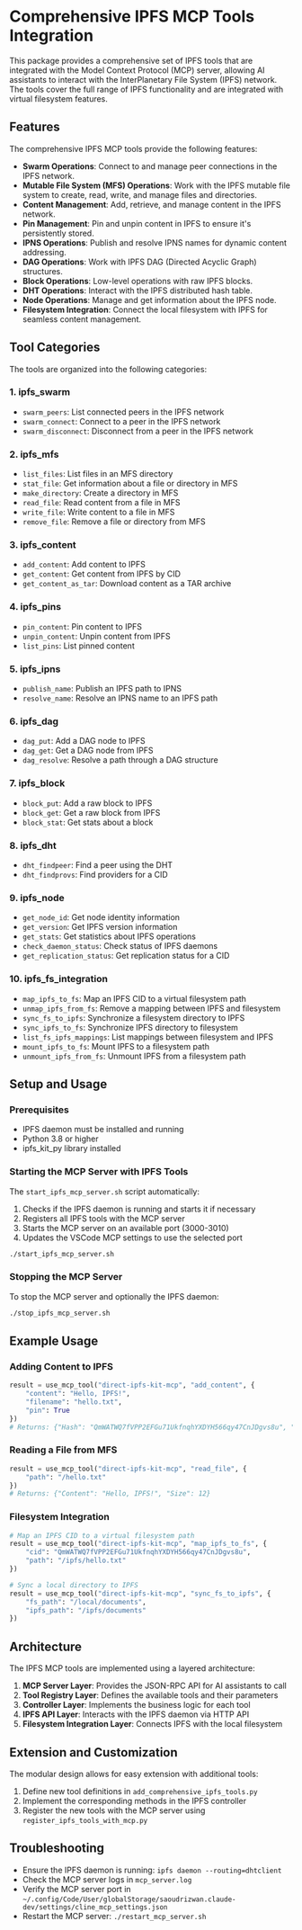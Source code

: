 # Comprehensive IPFS MCP Tools Integration

This package provides a comprehensive set of IPFS tools that are integrated with the Model Context Protocol (MCP) server, allowing AI assistants to interact with the InterPlanetary File System (IPFS) network. The tools cover the full range of IPFS functionality and are integrated with virtual filesystem features.

## Features

The comprehensive IPFS MCP tools provide the following features:

- **Swarm Operations**: Connect to and manage peer connections in the IPFS network.
- **Mutable File System (MFS) Operations**: Work with the IPFS mutable file system to create, read, write, and manage files and directories.
- **Content Management**: Add, retrieve, and manage content in the IPFS network.
- **Pin Management**: Pin and unpin content in IPFS to ensure it's persistently stored.
- **IPNS Operations**: Publish and resolve IPNS names for dynamic content addressing.
- **DAG Operations**: Work with IPFS DAG (Directed Acyclic Graph) structures.
- **Block Operations**: Low-level operations with raw IPFS blocks.
- **DHT Operations**: Interact with the IPFS distributed hash table.
- **Node Operations**: Manage and get information about the IPFS node.
- **Filesystem Integration**: Connect the local filesystem with IPFS for seamless content management.

## Tool Categories

The tools are organized into the following categories:

### 1. ipfs_swarm
- `swarm_peers`: List connected peers in the IPFS network
- `swarm_connect`: Connect to a peer in the IPFS network
- `swarm_disconnect`: Disconnect from a peer in the IPFS network

### 2. ipfs_mfs
- `list_files`: List files in an MFS directory
- `stat_file`: Get information about a file or directory in MFS
- `make_directory`: Create a directory in MFS
- `read_file`: Read content from a file in MFS
- `write_file`: Write content to a file in MFS
- `remove_file`: Remove a file or directory from MFS

### 3. ipfs_content
- `add_content`: Add content to IPFS
- `get_content`: Get content from IPFS by CID
- `get_content_as_tar`: Download content as a TAR archive

### 4. ipfs_pins
- `pin_content`: Pin content to IPFS
- `unpin_content`: Unpin content from IPFS
- `list_pins`: List pinned content

### 5. ipfs_ipns
- `publish_name`: Publish an IPFS path to IPNS
- `resolve_name`: Resolve an IPNS name to an IPFS path

### 6. ipfs_dag
- `dag_put`: Add a DAG node to IPFS
- `dag_get`: Get a DAG node from IPFS
- `dag_resolve`: Resolve a path through a DAG structure

### 7. ipfs_block
- `block_put`: Add a raw block to IPFS
- `block_get`: Get a raw block from IPFS
- `block_stat`: Get stats about a block

### 8. ipfs_dht
- `dht_findpeer`: Find a peer using the DHT
- `dht_findprovs`: Find providers for a CID

### 9. ipfs_node
- `get_node_id`: Get node identity information
- `get_version`: Get IPFS version information
- `get_stats`: Get statistics about IPFS operations
- `check_daemon_status`: Check status of IPFS daemons
- `get_replication_status`: Get replication status for a CID

### 10. ipfs_fs_integration
- `map_ipfs_to_fs`: Map an IPFS CID to a virtual filesystem path
- `unmap_ipfs_from_fs`: Remove a mapping between IPFS and filesystem
- `sync_fs_to_ipfs`: Synchronize a filesystem directory to IPFS
- `sync_ipfs_to_fs`: Synchronize IPFS directory to filesystem
- `list_fs_ipfs_mappings`: List mappings between filesystem and IPFS
- `mount_ipfs_to_fs`: Mount IPFS to a filesystem path
- `unmount_ipfs_from_fs`: Unmount IPFS from a filesystem path

## Setup and Usage

### Prerequisites

- IPFS daemon must be installed and running
- Python 3.8 or higher
- ipfs_kit_py library installed

### Starting the MCP Server with IPFS Tools

The `start_ipfs_mcp_server.sh` script automatically:

1. Checks if the IPFS daemon is running and starts it if necessary
2. Registers all IPFS tools with the MCP server
3. Starts the MCP server on an available port (3000-3010)
4. Updates the VSCode MCP settings to use the selected port

```bash
./start_ipfs_mcp_server.sh
```

### Stopping the MCP Server

To stop the MCP server and optionally the IPFS daemon:

```bash
./stop_ipfs_mcp_server.sh
```

## Example Usage

### Adding Content to IPFS

```python
result = use_mcp_tool("direct-ipfs-kit-mcp", "add_content", {
    "content": "Hello, IPFS!",
    "filename": "hello.txt",
    "pin": True
})
# Returns: {"Hash": "QmWATWQ7fVPP2EFGu71UkfnqhYXDYH566qy47CnJDgvs8u", "Name": "hello.txt", "Size": "12"}
```

### Reading a File from MFS

```python
result = use_mcp_tool("direct-ipfs-kit-mcp", "read_file", {
    "path": "/hello.txt"
})
# Returns: {"Content": "Hello, IPFS!", "Size": 12}
```

### Filesystem Integration

```python
# Map an IPFS CID to a virtual filesystem path
result = use_mcp_tool("direct-ipfs-kit-mcp", "map_ipfs_to_fs", {
    "cid": "QmWATWQ7fVPP2EFGu71UkfnqhYXDYH566qy47CnJDgvs8u",
    "path": "/ipfs/hello.txt"
})

# Sync a local directory to IPFS
result = use_mcp_tool("direct-ipfs-kit-mcp", "sync_fs_to_ipfs", {
    "fs_path": "/local/documents",
    "ipfs_path": "/ipfs/documents"
})
```

## Architecture

The IPFS MCP tools are implemented using a layered architecture:

1. **MCP Server Layer**: Provides the JSON-RPC API for AI assistants to call
2. **Tool Registry Layer**: Defines the available tools and their parameters
3. **Controller Layer**: Implements the business logic for each tool
4. **IPFS API Layer**: Interacts with the IPFS daemon via HTTP API
5. **Filesystem Integration Layer**: Connects IPFS with the local filesystem

## Extension and Customization

The modular design allows for easy extension with additional tools:

1. Define new tool definitions in `add_comprehensive_ipfs_tools.py`
2. Implement the corresponding methods in the IPFS controller
3. Register the new tools with the MCP server using `register_ipfs_tools_with_mcp.py`

## Troubleshooting

- Ensure the IPFS daemon is running: `ipfs daemon --routing=dhtclient`
- Check the MCP server logs in `mcp_server.log`
- Verify the MCP server port in `~/.config/Code/User/globalStorage/saoudrizwan.claude-dev/settings/cline_mcp_settings.json`
- Restart the MCP server: `./restart_mcp_server.sh`
